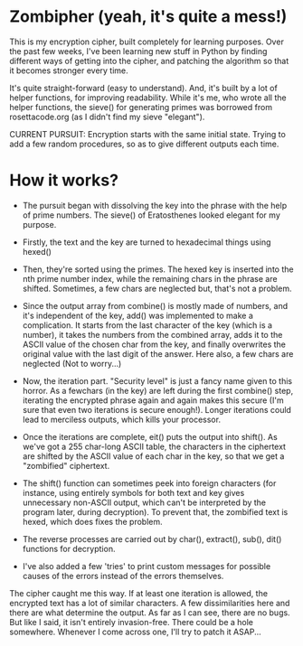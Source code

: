 Zombipher (yeah, it's quite a mess!)
======

This is my encryption cipher, built completely for learning purposes. Over the past few weeks, I've been learning new stuff in Python by finding different ways of getting into the cipher, and patching the algorithm so that it becomes stronger every time.

It's quite straight-forward (easy to understand). And, it's built by a lot of helper functions, for improving readability. While it's me, who wrote all the helper functions, the sieve() for generating primes was borrowed from rosettacode.org (as I didn't find my sieve "elegant").

CURRENT PURSUIT: Encryption starts with the same initial state. Trying to add a few random procedures, so as to give different outputs each time.

How it works?
======
- The pursuit began with dissolving the key into the phrase with the help of prime numbers. The sieve() of Eratosthenes looked elegant for my purpose.

- Firstly, the text and the key are turned to hexadecimal things using hexed()

- Then, they're sorted using the primes. The hexed key is inserted into the nth prime number index, while the remaining chars in the phrase are shifted. Sometimes, a few chars are neglected but, that's not a problem.

- Since the output array from combine() is mostly made of numbers, and it's independent of the key, add() was implemented to make a complication. It starts from the last character of the key (which is a number), it takes the numbers from the combined array, adds it to the ASCII value of the chosen char from the key, and finally overwrites the original value with the last digit of the answer. Here also, a few chars are neglected (Not to worry...)

- Now, the iteration part. "Security level" is just a fancy name given to this horror. As a fewchars (in the key) are left during the first combine() step, iterating the encrypted phrase again and again makes this secure (I'm sure that even two iterations is secure enough!). Longer iterations could lead to merciless outputs, which kills your processor.

- Once the iterations are complete, eit() puts the output into shift(). As we've got a 255 char-long ASCII table, the characters in the ciphertext are shifted by the ASCII value of each char in the key, so that we get a "zombified" ciphertext.

- The shift() function can sometimes peek into foreign characters (for instance, using entirely symbols for both text and key gives unnecessary non-ASCII output, which can't be interpreted by the program later, during decryption). To prevent that, the zombified text is hexed, which does fixes the problem.

- The reverse processes are carried out by char(), extract(), sub(), dit() functions for decryption.

- I've also added a few 'tries' to print custom messages for possible causes of the errors instead of the errors themselves.

The cipher caught me this way. If at least one iteration is allowed, the encrypted text has a lot of similar characters. A few dissimilarities here and there are what determine the output. As far as I can see, there are no bugs. But like I said, it isn't entirely invasion-free. There could be a hole somewhere. Whenever I come across one, I'll try to patch it ASAP...